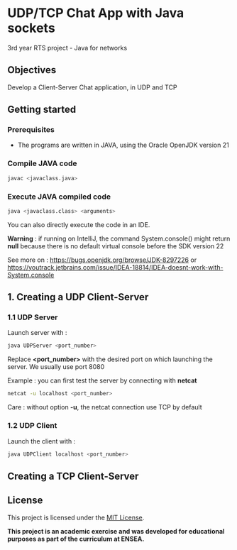 # UDP/TCP Chat App with Java sockets
3rd year RTS project - Java for networks
## Objectives
Develop a Client-Server Chat application, in UDP and TCP
## Getting started
### Prerequisites
- The programs are written in JAVA, using the Oracle OpenJDK version 21
### Compile JAVA code
```bash
javac <javaclass.java>
```
### Execute JAVA compiled code
```bash
java <javaclass.class> <arguments>
```
You can also directly execute the code in an IDE.

**Warning** : if running on IntelliJ, the command System.console() might return **null** because there is no default virtual console before the SDK version 22

See more on : https://bugs.openjdk.org/browse/JDK-8297226 or
https://youtrack.jetbrains.com/issue/IDEA-18814/IDEA-doesnt-work-with-System.console

## 1. Creating a UDP Client-Server
### 1.1 UDP Server
Launch server with : 
```bash
java UDPServer <port_number>
```
Replace **<port_number>** with the desired port on which launching the server. We usually use port 8080

Example : you can first test the server by connecting with **netcat**
```bash
netcat -u localhost <port_number>
```
Care : without option **-u**, the netcat connection use TCP by default
### 1.2 UDP Client
Launch the client with :
```bash
java UDPClient localhost <port_number>
```
## Creating a TCP Client-Server

## License 
This project is licensed under the [MIT License](LICENSE.md).

**This project is an academic exercise and was developed for educational purposes as part of the curriculum at ENSEA.**